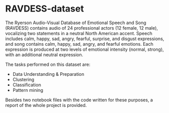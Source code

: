 # RAVDESS-dataset

The Ryerson Audio-Visual Database of Emotional Speech and Song (RAVDESS) contains audio of 24 professional actors (12 female, 12 male), vocalizing two statements in a neutral North American accent. Speech includes calm, happy, sad, angry, fearful, surprise, and disgust expressions, and song contains calm, happy, sad, angry, and fearful emotions. Each expression is produced at two levels of emotional intensity (normal, strong), with an additional neutral expression.

The tasks performed on this dataset are:
- Data Understanding & Preparation
- Clustering
- Classification
- Pattern mining

Besides two notebook files with the code written for these purposes, a report of the whole project is provided.
